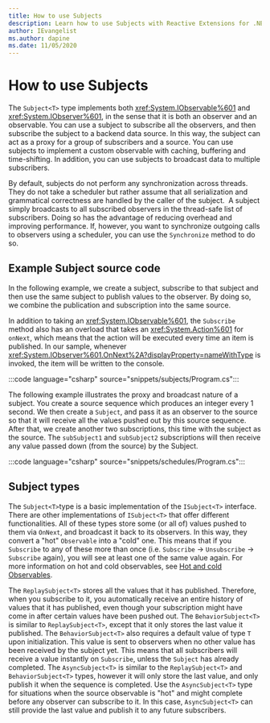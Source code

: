 ```yaml
---
title: How to use Subjects
description: Learn how to use Subjects with Reactive Extensions for .NET.
author: IEvangelist
ms.author: dapine
ms.date: 11/05/2020
---
```


# How to use Subjects

The `Subject<T>` type implements both <xref:System.IObservable%601> and <xref:System.IObserver%601>, in the sense that it is both an observer and an observable. You can use a subject to subscribe all the observers, and then subscribe the subject to a backend data source. In this way, the subject can act as a proxy for a group of subscribers and a source. You can use subjects to implement a custom observable with caching, buffering and time-shifting. In addition, you can use subjects to broadcast data to multiple subscribers.

By default, subjects do not perform any synchronization across threads. They do not take a scheduler but rather assume that all serialization and grammatical correctness are handled by the caller of the subject.  A subject simply broadcasts to all subscribed observers in the thread-safe list of subscribers. Doing so has the advantage of reducing overhead and improving performance. If, however, you want to synchronize outgoing calls to observers using a scheduler, you can use the `Synchronize` method to do so.

## Example Subject source code

In the following example, we create a subject, subscribe to that subject and then use the same subject to publish values to the observer. By doing so, we combine the publication and subscription into the same source.

In addition to taking an <xref:System.IObservable%601>, the `Subscribe` method also has an overload that takes an <xref:System.Action%601> for `onNext`, which means that the action will be executed every time an item is published. In our sample, whenever <xref:System.IObserver%601.OnNext%2A?displayProperty=nameWithType> is invoked, the item will be written to the console.

:::code language="csharp" source="snippets/subjects/Program.cs":::

The following example illustrates the proxy and broadcast nature of a subject. You create a source sequence which produces an integer every 1 second. We then create a `Subject`, and pass it as an observer to the source so that it will receive all the values pushed out by this source sequence. After that, we create another two subscriptions, this time with the subject as the source. The `subSubject1` and `subSubject2` subscriptions will then receive any value passed down (from the source) by the Subject.

:::code language="csharp" source="snippets/schedules/Program.cs":::

## Subject types

The `Subject<T>`type is a basic implementation of the `ISubject<T>` interface. There are other implementations of `ISubject<T>` that offer different functionalities. All of these types store some (or all of) values pushed to them via `OnNext`, and broadcast it back to its observers. In this way, they convert a "hot" `Observable` into a "cold" one. This means that if you `Subscribe` to any of these more than once (i.e. `Subscribe` -> `Unsubscribe` -> `Subscribe` again), you will see at least one of the same value again. For more information on hot and cold observables, see [Hot and cold Observables](quickstarts/create-and-subscribe-observable-sequences.md#hot-and-cold-observables).

The `ReplaySubject<T>` stores all the values that it has published. Therefore, when you subscribe to it, you automatically receive an entire history of values that it has published, even though your subscription might have come in after certain values have been pushed out. The `BehaviorSubject<T>` is similar to `ReplaySubject<T>`, except that it only stores the last value it published. The `BehaviorSubject<T>` also requires a default value of type `T` upon initialization. This value is sent to observers when no other value has been received by the subject yet. This means that all subscribers will receive a value instantly on `Subscribe`, unless the `Subject` has already completed. The `AsyncSubject<T>` is similar to the `ReplaySubject<T>` and `BehaviorSubject<T>` types, however it will only store the last value, and only publish it when the sequence is completed. Use the `AsyncSubject<T>` type for situations when the source observable is "hot" and might complete before any observer can subscribe to it. In this case, `AsyncSubject<T>` can still provide the last value and publish it to any future subscribers.
